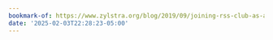 ```yaml
---
bookmark-of: https://www.zylstra.org/blog/2019/09/joining-rss-club-as-an-experiment/
date: '2025-02-03T22:28:23-05:00'
---
```

